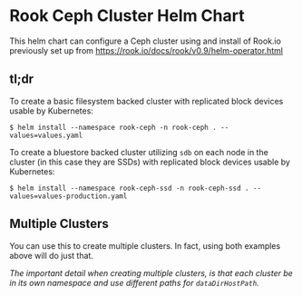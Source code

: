 # Rook Ceph Cluster Helm Chart

This helm chart can configure a Ceph cluster using and install of Rook.io previously set up
from https://rook.io/docs/rook/v0.9/helm-operator.html

## tl;dr

To create a basic filesystem backed cluster with replicated block devices usable by Kubernetes:

`$ helm install --namespace rook-ceph -n rook-ceph . --values=values.yaml`

To create a bluestore backed cluster utilizing `sdb` on each node in the cluster (in this case 
they are SSDs) with replicated block devices usable by Kubernetes:

`$ helm install --namespace rook-ceph-ssd -n rook-ceph-ssd . --values=values-production.yaml`

## Multiple Clusters

You can use this to create multiple clusters.  In fact, using both examples above will do just that.

*The important detail when creating multiple clusters, is that each cluster be in its own namespace and
use different paths for `dataDirHostPath`.*
